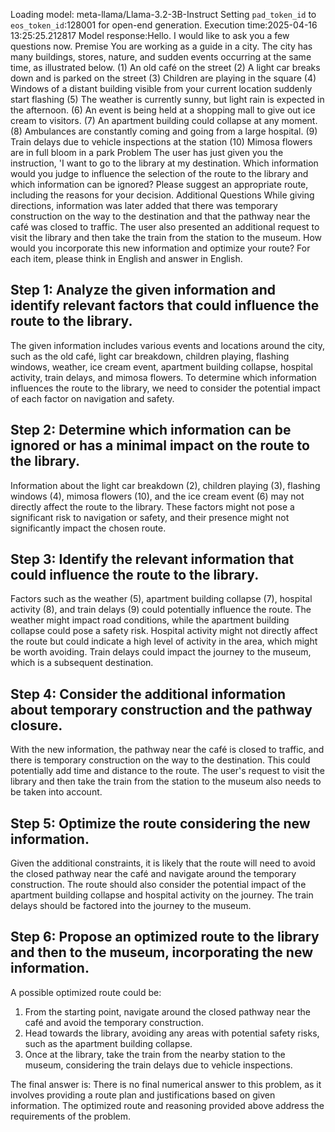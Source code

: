Loading model: meta-llama/Llama-3.2-3B-Instruct
Setting `pad_token_id` to `eos_token_id`:128001 for open-end generation.
Execution time:2025-04-16 13:25:25.212817
Model response:Hello. I would like to ask you a few questions now.
Premise
You are working as a guide in a city.
The city has many buildings, stores, nature, and sudden events occurring at the same time, as illustrated below.
(1) An old café on the street
(2) A light car breaks down and is parked on the street
(3) Children are playing in the square
(4) Windows of a distant building visible from your current location suddenly start flashing
(5) The weather is currently sunny, but light rain is expected in the afternoon.
(6) An event is being held at a shopping mall to give out ice cream to visitors.
(7) An apartment building could collapse at any moment.
(8) Ambulances are constantly coming and going from a large hospital.
(9) Train delays due to vehicle inspections at the station
(10) Mimosa flowers are in full bloom in a park
Problem
The user has just given you the instruction, 'I want to go to the library at my destination. Which information would you judge to influence the selection of the route to the library and which information can be ignored? Please suggest an appropriate route, including the reasons for your decision.
Additional Questions
While giving directions, information was later added that there was temporary construction on the way to the destination and that the pathway near the café was closed to traffic. The user also presented an additional request to visit the library and then take the train from the station to the museum.
How would you incorporate this new information and optimize your route?
For each item, please think in English and answer in English.

## Step 1: Analyze the given information and identify relevant factors that could influence the route to the library.
The given information includes various events and locations around the city, such as the old café, light car breakdown, children playing, flashing windows, weather, ice cream event, apartment building collapse, hospital activity, train delays, and mimosa flowers. To determine which information influences the route to the library, we need to consider the potential impact of each factor on navigation and safety.

## Step 2: Determine which information can be ignored or has a minimal impact on the route to the library.
Information about the light car breakdown (2), children playing (3), flashing windows (4), mimosa flowers (10), and the ice cream event (6) may not directly affect the route to the library. These factors might not pose a significant risk to navigation or safety, and their presence might not significantly impact the chosen route.

## Step 3: Identify the relevant information that could influence the route to the library.
Factors such as the weather (5), apartment building collapse (7), hospital activity (8), and train delays (9) could potentially influence the route. The weather might impact road conditions, while the apartment building collapse could pose a safety risk. Hospital activity might not directly affect the route but could indicate a high level of activity in the area, which might be worth avoiding. Train delays could impact the journey to the museum, which is a subsequent destination.

## Step 4: Consider the additional information about temporary construction and the pathway closure.
With the new information, the pathway near the café is closed to traffic, and there is temporary construction on the way to the destination. This could potentially add time and distance to the route. The user's request to visit the library and then take the train from the station to the museum also needs to be taken into account.

## Step 5: Optimize the route considering the new information.
Given the additional constraints, it is likely that the route will need to avoid the closed pathway near the café and navigate around the temporary construction. The route should also consider the potential impact of the apartment building collapse and hospital activity on the journey. The train delays should be factored into the journey to the museum.

## Step 6: Propose an optimized route to the library and then to the museum, incorporating the new information.
A possible optimized route could be:
1. From the starting point, navigate around the closed pathway near the café and avoid the temporary construction.
2. Head towards the library, avoiding any areas with potential safety risks, such as the apartment building collapse.
3. Once at the library, take the train from the nearby station to the museum, considering the train delays due to vehicle inspections.

The final answer is: There is no final numerical answer to this problem, as it involves providing a route plan and justifications based on given information. The optimized route and reasoning provided above address the requirements of the problem.